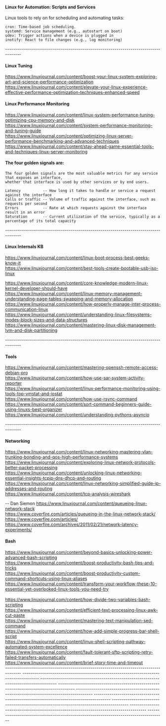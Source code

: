 #### Linux for Automation: Scripts and Services

Linux tools to rely on for scheduling and automating tasks:

    cron: Time-based job scheduling.
    systemd: Service management (e.g., autostart on boot)
    udev: Trigger actions when a device is plugged in
    inotify: React to file changes (e.g., log monitoring)
\--------------------------------------------------------------------------------------
#### Linux Tuning
https://www.linuxjournal.com/content/boost-your-linux-system-exploring-art-and-science-performance-optimization  <br/>
https://www.linuxjournal.com/content/elevate-your-linux-experience-effective-performance-optimization-techniques-enhanced-speed  <br/>

#### Linux Performance Monitoring
https://www.linuxjournal.com/content/linux-system-performance-tuning-optimizing-cpu-memory-and-disk  <br/>
https://www.linuxjournal.com/content/system-performance-monitoring-and-tuning-guide  <br/>
https://www.linuxjournal.com/content/optimizing-linux-server-performance-benchmarking-and-advanced-techniques  <br/>
https://www.linuxjournal.com/content/stay-ahead-game-essential-tools-and-techniques-linux-server-monitoring  <br/>

#### The four golden signals are:
	The four golden signals are the most valuable metrics for any service that exposes an interface,
	whether that interface is used by other services or by end users.
	
    Latency          -- How long it takes to handle or service a request against the interface
    Calls or traffic -- Volume of traffic against the interface, such as requests per second
    Errors           -- Rate at which requests against the interface result in an error
    Saturation       -- Current utilization of the service, typically as a percentage of its total capacity


\--------------------------------------------------------------------------------------
#### Linux Internals KB
https://www.linuxjournal.com/content/linux-boot-process-best-geeks-know-it  <br/>
https://www.linuxjournal.com/content/best-tools-create-bootable-usb-iso-linux  <br/>

https://www.linuxjournal.com/content/core-knowledge-modern-linux-kernel-developer-should-have  <br/>
https://www.linuxjournal.com/content/linux-memory-management-understanding-page-tables-swapping-and-memory-allocation  <br/>
https://www.linuxjournal.com/content/how-properly-manage-inter-process-communication-linux  <br/>
https://www.linuxjournal.com/content/understanding-linux-filesystems-inodes-block-sizes-and-data-structures  <br/>
https://www.linuxjournal.com/content/mastering-linux-disk-management-lvm-and-disk-partitioning  <br/>

\--------------------------------------------------------------------------------------
#### Tools
https://www.linuxjournal.com/content/mastering-openssh-remote-access-debian-pro  <br/>
https://www.linuxjournal.com/content/how-use-sar-system-activity-reporter  <br/>
https://www.linuxjournal.com/content/linux-performance-monitoring-using-tools-top-vmstat-and-iostat  <br/>
https://www.linuxjournal.com/content/how-use-rsync-command  <br/>
https://www.linuxjournal.com/content/sort-command-beginners-guide-using-linuxs-best-organizer  <br/>
https://www.linuxjournal.com/content/understanding-pythons-asyncio  <br/>

\--------------------------------------------------------------------------------------
#### Networking
https://www.linuxjournal.com/content/linux-networking-mastering-vlan-trunking-bonding-and-qos-high-performance-systems  <br/>
https://www.linuxjournal.com/content/exploring-linux-network-protocols-better-packet-processing  <br/>
https://www.linuxjournal.com/content/unlocking-linux-networking-essential-insights-tcpip-dns-dhcp-and-routing  <br/>
https://www.linuxjournal.com/content/linux-networking-simplified-guide-ip-addresses-and-routing  <br/>
https://www.linuxjournal.com/content/tcp-analysis-wireshark  <br/>

-- Dan Siemon
https://www.linuxjournal.com/content/queueing-linux-network-stack   <br/>
https://www.coverfire.com/articles/queueing-in-the-linux-network-stack/   <br/>
https://www.coverfire.com/articles/   <br/>
https://www.coverfire.com/archives/2011/02/21/network-latency-experiments/   <br/>



#### Bash
https://www.linuxjournal.com/content/beyond-basics-unlocking-power-advanced-bash-scripting  <br/>
https://www.linuxjournal.com/content/boost-productivity-bash-tips-and-tricks  <br/>
https://www.linuxjournal.com/content/boost-productivity-custom-command-shortcuts-using-linux-aliases  <br/>
https://www.linuxjournal.com/content/transform-your-workflow-these-10-essential-yet-overlooked-linux-tools-you-need-try  <br/>
  <br/>
https://www.linuxjournal.com/content/how-divide-two-variables-bash-scripting  <br/>
https://www.linuxjournal.com/content/efficient-text-processing-linux-awk-cut-paste  <br/>
https://www.linuxjournal.com/content/mastering-text-manipulation-sed-command  <br/>
https://www.linuxjournal.com/content/how-add-simple-progress-bar-shell-script  <br/>
https://www.linuxjournal.com/content/linux-shell-scripting-pathway-automated-system-excellence  <br/>
https://www.linuxjournal.com/content/fault-tolerant-sftp-scripting-retry-failed-transfers-automatically  <br/>
https://www.linuxjournal.com/content/brief-story-time-and-timeout  <br/>
\--------------------------------------------------------------------------------------
\--------------------------------------------------------------------------------------
\--------------------------------------------------------------------------------------
\--------------------------------------------------------------------------------------
\--------------------------------------------------------------------------------------
\--------------------------------------------------------------------------------------
\--------------------------------------------------------------------------------------
\--------------------------------------------------------------------------------------
\--------------------------------------------------------------------------------------